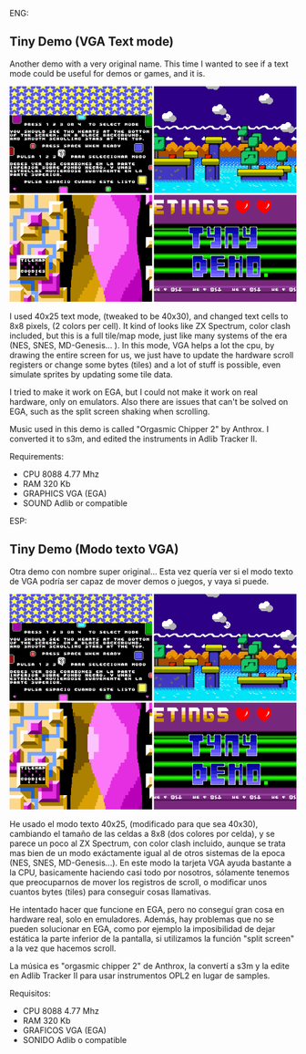 ENG:

Tiny Demo (VGA Text mode)
--------------------------------------------

Another demo with a very original name. This time I wanted to see if a text mode could be useful for demos or games, and it is.

![plot](https://raw.githubusercontent.com/mills32/Tiny-Demo/master/tinydemo.png)

I used 40x25 text mode, (tweaked to be 40x30), and changed text cells to 8x8 pixels, (2 colors per cell). It kind of looks like
ZX Spectrum, color clash included, but this is a full tile/map mode, just like many systems of the era (NES, SNES, MD-Genesis... ). 
In this mode, VGA helps a lot the cpu, by drawing the entire screen for us, we just have to update the hardware scroll registers
or change some bytes (tiles) and a lot of stuff is possible, even simulate sprites by updating some tile data.

I tried to make it work on EGA, but I could not make it work on real hardware, only on emulators. Also there are issues that can't
be solved on EGA, such as the split screen shaking when scrolling.

Music used in this demo is called "Orgasmic Chipper 2" by Anthrox. I converted it to s3m, and edited the instruments in Adlib Tracker II.

Requirements:
- CPU 8088 4.77 Mhz
- RAM 320 Kb
- GRAPHICS VGA (EGA)
- SOUND Adlib or compatible

ESP:

Tiny Demo (Modo texto VGA)
--------------------------------------------

Otra demo con nombre super original... Esta vez quería ver si el modo texto de VGA podría ser capaz de mover demos o juegos, y vaya
si puede.

![plot](https://raw.githubusercontent.com/mills32/Tiny-Demo/master/tinydemo.png)

He usado el modo texto 40x25, (modificado para que sea 40x30), cambiando el tamaño de las celdas a 8x8 (dos colores por celda), y se 
parece un poco al ZX Spectrum, con color clash incluido, aunque se trata mas bien de un modo exáctamente igual al de otros sistemas
de la epoca (NES, SNES, MD-Genesis...). En este modo la tarjeta VGA ayuda bastante a la CPU, basicamente haciendo casi todo por 
nosotros, sólamente tenemos que preocuparnos de mover los registros de scroll, o modificar unos cuantos bytes (tiles) para conseguir
cosas llamativas.

He intentado hacer que funcione en EGA, pero no conseguí gran cosa en hardware real, solo en emuladores. Además, hay problemas que 
no se pueden solucionar en EGA, como por ejemplo la imposibilidad de dejar estática la parte inferior de la pantalla, si utilizamos
la función "split screen" a la vez que hacemos scroll.

La música es "orgasmic chipper 2" de Anthrox, la convertí a s3m y la edite en Adlib Tracker II para usar instrumentos OPL2 en lugar de samples.


Requisitos:
- CPU 8088 4.77 Mhz
- RAM 320 Kb
- GRAFICOS VGA (EGA)
- SONIDO Adlib o compatible

